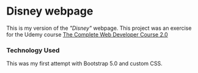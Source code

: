 # Disney webpage
This is my version of the *"Disney"* webpage. This project was an exercise for the Udemy course [The Complete Web Developer Course 2.0](https://www.udemy.com/course/the-complete-web-developer-course-2/)

### Technology Used
This was my first attempt with Bootstrap 5.0 and custom CSS.
